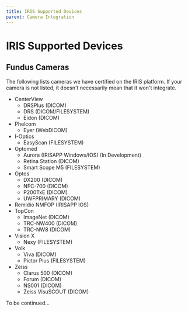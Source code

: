 ```yaml
---
title: IRIS Supported Devices
parent: Camera Integration
---
```




# IRIS Supported Devices



## Fundus Cameras
The following lists cameras we have certified on the IRIS platform. If your camera is not listed, it doesn't necessarily mean that it won't integrate.

- CenterView
    - DRSPlus (DICOM)
    - DRS     (DICOM/FILESYSTEM)
    - Eidon   (DICOM)
- Phelcom
    - Eyer    (WebDICOM)
- I-Optics
    - EasyScan  (FILESYSTEM)
- Optomed
    - Aurora  (IRISAPP Windows/IOS) (In Development)
    - Retina Station  (DICOM)
    - Smart Scope M5  (FILESYSTEM)
- Optos
    - DX200  (DICOM)
    - NFC-700  (DICOM)
    - P200TxE  (DICOM)
    - UWFPRIMARY (DICOM)   
- Remidio NMFOP (IRISAPP IOS)
- TopCon
    - ImageNet (DICOM)
    - TRC-NW400 (DICOM)
    - TRC-NW8 (DICOM)
- Vision X
    - Nexy (FILESYSTEM)
- Volk
    - Viva (DICOM)
    - Pictor Plus (FILESYSTEM)
- Zeiss
    - Clarus 500 (DICOM)
    - Forum (DICOM)
    - NS001 (DICOM)
    - Zeiss VisuSCOUT (DICOM)
    

To be continued...    